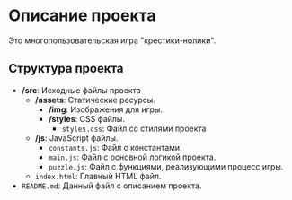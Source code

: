 # Описание проекта
Это многопользовательская игра "крестики-нолики".
## Структура проекта
* <b>/src</b>: Исходные файлы проекта
    * <b>/assets</b>: Статические ресурсы.
        * <b>/img</b>: Изображения для игры.
        * <b>/styles</b>: CSS файлы.
            * <code>styles.css</code>: Файл со стилями проекта
    * <b>/js</b>: JavaScript файлы.
        * <code>constants.js</code>: Файл с константами.
        * <code>main.js</code>: Файл с основной логикой проекта.
        * <code>puzzle.js</code>: Файл с функциями, реализующими процесс игры.
    * <code>index.html</code>: Главный HTML файл.
* <code>README.md</code>: Данный файл с описанием проекта.